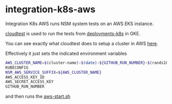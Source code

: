 # integration-k8s-aws

Integration K8s AWS runs NSM system tests on an AWS EKS instance.

[cloudtest](https://github.com/networkservicemesh/cloudtest) is used to run the tests from [deployments-k8s](https://github.com/networkservicemesh/deployments-k8s/) in GKE.

You can see exactly what cloudtest does to setup a cluster in AWS [here](cloudtest/aws.yaml).

Effectively it just sets the indicated environment variables
```bash
AWS_CLUSTER_NAME=$(cluster-name)-$(date)-${GITHUB_RUN_NUMBER}-$(rands10)
KUBECONFIG
NSM_AWS_SERVICE_SUFFIX=${AWS_CLUSTER_NAME}
AWS_ACCESS_KEY_ID
AWS_SECRET_ACCESS_KEY
GITHUB_RUN_NUMBER
```

and then runs the [aws-start.sh](scripts/aws-start.sh)
